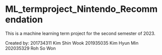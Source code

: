 # ML_termproject_Nintendo_Recommendation

This is a machine learning term project for the second semester of 2023.

Created by:
201734311 Kim Shin Wook
201935035 Kim Hyun Min
202035329 Roh So Won
